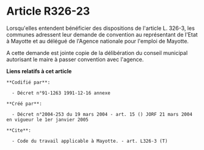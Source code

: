 # Article R326-23

Lorsqu'elles entendent bénéficier des dispositions de l'article L. 326-3, les communes adressent leur demande de convention
au représentant de l'Etat à Mayotte et au délégué de l'Agence nationale pour l'emploi de Mayotte.

A cette demande est jointe copie de la délibération du conseil municipal autorisant le maire à passer convention avec
l'agence.

**Liens relatifs à cet article**

	**Codifié par**:

	  - Décret n°91-1263 1991-12-16 annexe

	**Créé par**:

	  - Décret n°2004-253 du 19 mars 2004 - art. 15 () JORF 21 mars 2004 en vigueur le 1er janvier 2005

	**Cite**:

	  - Code du travail applicable à Mayotte. - art. L326-3 (T)
